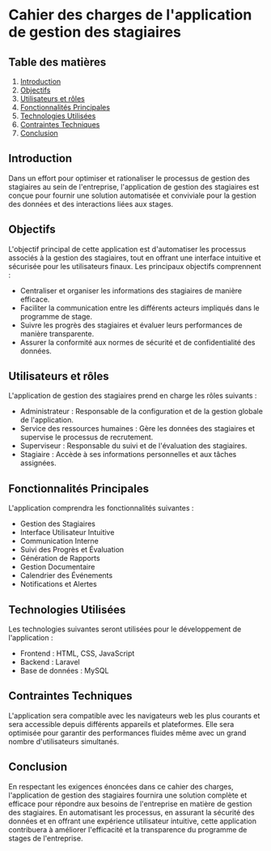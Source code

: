 # Cahier des charges de l'application de gestion des stagiaires

## Table des matières

1. [Introduction](#introduction)
2. [Objectifs](#objectifs)
3. [Utilisateurs et rôles](#utilisateurs-et-rôles)
4. [Fonctionnalités Principales](#fonctionnalités-principales)
5. [Technologies Utilisées](#technologies-utilisées)
6. [Contraintes Techniques](#contraintes-techniques)
7. [Conclusion](#conclusion)

## Introduction

Dans un effort pour optimiser et rationaliser le processus de gestion des stagiaires au sein de l'entreprise, l'application de gestion des stagiaires est conçue pour fournir une solution automatisée et conviviale pour la gestion des données et des interactions liées aux stages.

## Objectifs

L'objectif principal de cette application est d'automatiser les processus associés à la gestion des stagiaires, tout en offrant une interface intuitive et sécurisée pour les utilisateurs finaux. Les principaux objectifs comprennent :

- Centraliser et organiser les informations des stagiaires de manière efficace.
- Faciliter la communication entre les différents acteurs impliqués dans le programme de stage.
- Suivre les progrès des stagiaires et évaluer leurs performances de manière transparente.
- Assurer la conformité aux normes de sécurité et de confidentialité des données.

## Utilisateurs et rôles

L'application de gestion des stagiaires prend en charge les rôles suivants :

- Administrateur : Responsable de la configuration et de la gestion globale de l'application.
- Service des ressources humaines : Gère les données des stagiaires et supervise le processus de recrutement.
- Superviseur : Responsable du suivi et de l'évaluation des stagiaires.
- Stagiaire : Accède à ses informations personnelles et aux tâches assignées.

## Fonctionnalités Principales

L'application comprendra les fonctionnalités suivantes :

- Gestion des Stagiaires
- Interface Utilisateur Intuitive
- Communication Interne
- Suivi des Progrès et Évaluation
- Génération de Rapports
- Gestion Documentaire
- Calendrier des Événements
- Notifications et Alertes

## Technologies Utilisées

Les technologies suivantes seront utilisées pour le développement de l'application :

- Frontend : HTML, CSS, JavaScript
- Backend : Laravel
- Base de données : MySQL

## Contraintes Techniques

L'application sera compatible avec les navigateurs web les plus courants et sera accessible depuis différents appareils et plateformes. Elle sera optimisée pour garantir des performances fluides même avec un grand nombre d'utilisateurs simultanés.

## Conclusion

En respectant les exigences énoncées dans ce cahier des charges, l'application de gestion des stagiaires fournira une solution complète et efficace pour répondre aux besoins de l'entreprise en matière de gestion des stagiaires. En automatisant les processus, en assurant la sécurité des données et en offrant une expérience utilisateur intuitive, cette application contribuera à améliorer l'efficacité et la transparence du programme de stages de l'entreprise.
